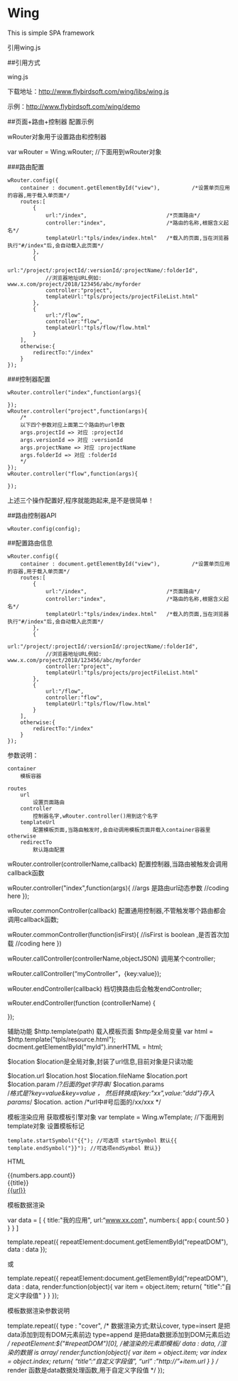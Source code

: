 # Wing
This is simple SPA framework

引用wing.js

##引用方式

wing.js

下载地址：http://www.flybirdsoft.com/wing/libs/wing.js 

示例：http://www.flybirdsoft.com/wing/demo

##页面+路由+控制器 配置示例

wRouter对象用于设置路由和控制器

var wRouter = Wing.wRouter; //下面用到wRouter对象


###路由配置
			
	wRouter.config({
		container : document.getElementById("view"),          /*设置单页应用的容器,用于载入单页面*/
		routes:[
			{
				url:"/index",                         /*页面路由*/
				controller:"index",                   /*路由的名称,根据含义起名*/
				templateUrl:"tpls/index/index.html"   /*载入的页面,当在浏览器执行"#/index"后,会自动载入此页面*/
			},
			{
				url:"/project/:projectId/:versionId/:projectName/:folderId",
				//浏览器地址URL例如: www.x.com/project/2018/123456/abc/myforder
				controller:"project",
				templateUrl:"tpls/projects/projectFileList.html"
			},
			{
				url:"/flow",
				controller:"flow",
				templateUrl:"tpls/flow/flow.html"
			}
		],
		otherwise:{
			redirectTo:"/index"
		}
	});
			
		
###控制器配置

	wRouter.controller("index",function(args){

	});
	wRouter.controller("project",function(args){
		/*
		以下四个参数对应上面第二个路由的url参数
		args.projectId => 对应 :projectId
		args.versionId => 对应 :versionId
		args.projectName => 对应 :projectName
		args.folderId => 对应 :folderId
		*/
	});
	wRouter.controller("flow",function(args){

	});
		
上述三个操作配置好,程序就能跑起来,是不是很简单！


##路由控制器API

	wRouter.config(config);
	
##配置路由信息

	wRouter.config({
		container : document.getElementById("view"),          /*设置单页应用的容器,用于载入单页面*/
		routes:[
			{
				url:"/index",                         /*页面路由*/
				controller:"index",                   /*路由的名称,根据含义起名*/
				templateUrl:"tpls/index/index.html"   /*载入的页面,当在浏览器执行"#/index"后,会自动载入此页面*/
			},
			{
				url:"/project/:projectId/:versionId/:projectName/:folderId",
				//浏览器地址URL例如: www.x.com/project/2018/123456/abc/myforder
				controller:"project",
				templateUrl:"tpls/projects/projectFileList.html"
			},
			{
				url:"/flow",
				controller:"flow",
				templateUrl:"tpls/flow/flow.html"
			}
		],
		otherwise:{
			redirectTo:"/index"
		}
	});

参数说明：

	container
		模板容器

	routes
		url
			设置页面路由
		controller
			控制器名字,wRouter.controller()用到这个名字
		templateUrl
			配置模板页面,当路由触发时,会自动调用模板页面并载入container容器里
	otherwise
		redirectTo
			默认路由配置


wRouter.controller(controllerName,callback)
配置控制器,当路由被触发会调用callback函数

wRouter.controller("index",function(args){
	//args 是路由url动态参数
	//coding here
});
		
wRouter.commonController(callback)
配置通用控制器,不管触发哪个路由都会调用callback函数;

wRouter.commonController(function(isFirst){
	//isFirst is boolean ,是否首次加载
	//coding here
})
		
wRouter.callController(controllerName,objectJSON)
调用某个controller;

wRouter.callController(“myController”，{key:value});
		
wRouter.endController(callback)
档切换路由后会触发endController;

wRouter.endController(function (controllerName) {
    
});
		
辅助功能
$http.template(path)
载入模板页面
$http是全局变量
var html = $http.template("tpls/resource.html");
docment.getElementById("myId").innerHTML = html;
		
$location
$location是全局对象,封装了url信息,目前对象是只读功能

$location.url
$location.host
$location.fileName
$location.port
$location.param      /*?后面的get字符串*/
$location.params   
/*格式是?key=value&key=value ， 然后转换成{key:"xx",value:"ddd"}存入params*/
$location. action      /*url中#号后面的/xx/xxx */

		
模板渲染应用
获取模板引擎对象
var template = Wing.wTemplate; //下面用到template对象
设置模板标记

    template.startSymbol("{{"); //可选项 startSymbol 默认{{
    template.endSymbol("}}"); //可选项endSymbol 默认}}
		
HTML

<div id= "repeatDOM" class="app-myappfl {{bgcolor}}">
    <div class="app-myapp-shared">{{numbers.app.count}}</div>
    <div class="app-myapp-photo icons"></div>
    <div class="app-myapp-caption">{{title}}</div>
    <div class="app-myapp-op">
        <a target="_blank" href="http://{{url}}">{{url}}</a>
    </div>
</div>

		
模板数据渲染

var data = [
    {
        title:"我的应用",
        url:“www.xx.com",
        numbers:{
            app:{
                count:50
            }
        }
    }
]

template.repeat({
    repeatElement:document.getElementById("repeatDOM"),
    data : data
});

或

template.repeat({
    repeatElement:document.getElementById("repeatDOM"),
    data : data,
    render:function(object){
        var item = object.item;
        return{
            "title":"自定义字段值"
        }
    }
});

		
模板数据渲染参数说明

template.repeat({
    type : "cover",
    /*
    数据渲染方式;默认cover,
    type=insert 是把data添加到现有DOM元素前边
    type=append 是把data数据添加到DOM元素后边
    */
    repeatElement:$("#repeatDOM")[0],
    /*被渲染的元素即模板*/
    data : data,
    /*渲染的数据 is array*/
    render:function(object){
        var item = object.item;
        var index = object.index;
        return{
            “title”:“自定义字段值”,
            “url”  :”http://”+item.url
        }
    }
    /*
    render 函数是data数据处理函数,用于自定义字段值
    */
});

